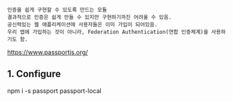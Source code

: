 ```
인증을 쉽게 구현할 수 있도록 만드는 모듈
결과적으로 인증은 쉽게 만들 수 있지만 구현하기까진 어려울 수 있음.
공신력있는 웹 애플리케이션에 사용자들은 이미 가입이 되어있음.
우리 앱에 가입하는 것이 아니라, Federation Authentication(연합 인증체계)을 사용하기도 함.
```

https://www.passportjs.org/

## 1. Configure

npm i -s passport passport-local

